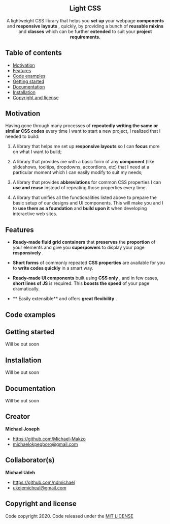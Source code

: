 <h2 align="center">Light CSS</h2>

<p align="center">
    A lightweight CSS library that helps you  <b>set up</b>  your webpage  <b>components</b>  and  <b>responsive layouts</b> , quickly, by providing a bunch of  <b>reusable mixins</b> and <b>classes</b>   which can be further  <b>extended</b>  to suit your <b>project requirements.</b>
</p>


## Table of contents

- [Motivation](#motivation)
- [Features](#features)
- [Code examples](#code-examples)
- [Getting started](#getting-started)
- [Documentation](#documentation)
- [Installation](#installation)
- [Copyright and license](#coopyright-and-license)


## Motivation

Having gone through many processes of  **repeatedly writing  the same or similar CSS codes**  every time I want to start a new project, I realized that I needed to build:
1.  A library that helps me set up **responsive layouts**  so I can  **focus**  more on what I want to build;

2. A library that provides me with a basic form of any  **component**  (like slideshows, tooltips, dropdowns, accordions, etc) that I need at a particular moment which I can easily modify to suit my needs;

3. A library that provides  **abbreviations** for common CSS properties  I can  **use and reuse**  instead of  repeating those properties every time.

4. A library that unifies all the functionalities listed above to prepare the basic setup of our designs and UI components.
This will make you and I to **use them as a  foundation**  and  **build upon it**  when developing interactive web sites.


## Features

*  **Ready-made fluid grid containers** that  **preserves**  the  **proportion**  of your elements and give you  **superpowers**  to display your page  **responsively** .

*  **Short forms** of commonly repeated **CSS properties**  are available for you to  **write codes quickly**  in a smart way.

*  **Ready-made UI components**  built using  **CSS only** , and in few cases,  **short lines of JS**  is required. This  **boosts the speed**  of your page dramatically.

* ** Easily extensible**  and offers  **great flexibility** .


## Code examples


## Getting started

Will be out soon


## Installation

Will be out soon


## Documentation

Will be out soon


## Creator

**Michael Joseph**
- <https://github.com/Michael-Makzo>
- <michaelokpegboro@gmail.com>

## Collaborator(s)

**Michael Udeh**
- <https://github.com/ndmichael>
- <ukejemicheal@gmail.com>


## Copyright and license

Code copyright 2020. Code released under the [MIT LICENSE](https://github.com/Michael-Makzo/LightCSS/blob/master/LICENSE)
